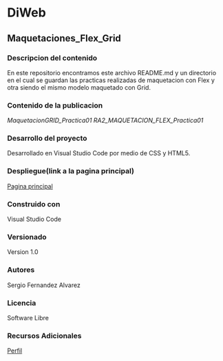 # DiWeb

## Maquetaciones_Flex_Grid

### Descripcion del contenido

En este repositorio encontramos este archivo README.md y un directorio en el cual se guardan las practicas realizadas de maquetacion con Flex y otra siendo el mismo modelo maquetado con Grid.

### Contenido de la publicacion

*MaquetacionGRID_Practica01*
*RA2_MAQUETACION_FLEX_Practica01*

### Desarrollo del proyecto

Desarrollado en Visual Studio Code por medio de CSS y HTML5.

### Despliegue(link a la pagina principal)

[Pagina principal](https://github.com/sergioferal14/DiWeb)

### Construido con

Visual Studio Code

### Versionado

Version 1.0

### Autores

Sergio Fernandez Alvarez

### Licencia

Software Libre

### Recursos Adicionales

[Perfil](https://github.com/sergioferal14)


